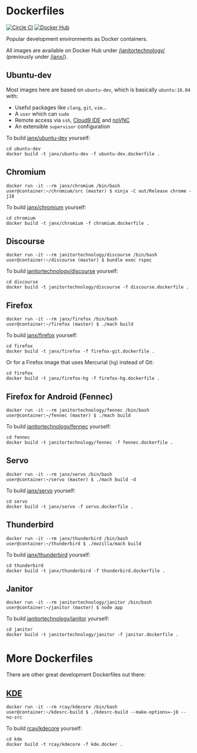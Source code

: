 # Dockerfiles

[![Circle CI](https://img.shields.io/circleci/project/github/JanitorTechnology/dockerfiles.svg)](https://circleci.com/gh/JanitorTechnology/workflows/dockerfiles)
[![Docker Hub](https://img.shields.io/docker/automated/janitortechnology/janitor.svg)](https://hub.docker.com/r/janitortechnology/)

Popular development environments as Docker containers.

All images are available on Docker Hub under [/janitortechnology/](https://hub.docker.com/u/janitortechnology/) (previously under [/janx/](https://hub.docker.com/u/janx/)).

## Ubuntu-dev

Most images here are based on `ubuntu-dev`, which is basically `ubuntu:16.04` with:

- Useful packages like `clang`, `git`, `vim`…
- A `user` which can `sudo`
- Remote access via `ssh`, [Cloud9 IDE](https://c9.io) and [noVNC](https://kanaka.github.io/noVNC/)
- An extensible `supervisor` configuration

To build [janx/ubuntu-dev](https://hub.docker.com/r/janx/ubuntu-dev/) yourself:

    cd ubuntu-dev
    docker build -t janx/ubuntu-dev -f ubuntu-dev.dockerfile .

## Chromium

    docker run -it --rm janx/chromium /bin/bash
    user@container:~/chromium/src (master) $ ninja -C out/Release chrome -j18

To build [janx/chromium](https://hub.docker.com/r/janx/chromium/) yourself:

    cd chromium
    docker build -t janx/chromium -f chromium.dockerfile .

## Discourse

    docker run -it --rm janitortechnology/discourse /bin/bash
    user@container:~/discourse (master) $ bundle exec rspec

To build [janitortechnology/discourse](https://hub.docker.com/r/janitortechnology/discourse/) yourself:

    cd discourse
    docker build -t janitortechnology/discourse -f discourse.dockerfile .

## Firefox

    docker run -it --rm janx/firefox /bin/bash
    user@container:~/firefox (master) $ ./mach build

To build [janx/firefox](https://hub.docker.com/r/janx/firefox/) yourself:

    cd firefox
    docker build -t janx/firefox -f firefox-git.dockerfile .

Or for a Firefox image that uses Mercurial (`hg`) instead of Git:

    cd firefox
    docker build -t janx/firefox-hg -f firefox-hg.dockerfile .

## Firefox for Android (Fennec)

    docker run -it --rm janitortechnology/fennec /bin/bash
    user@container:~/fennec (master) $ ./mach build

To build [janitortechnology/fennec](https://hub.docker.com/r/janitortechnology/fennec/) yourself:

    cd fennec
    docker build -t janitortechnology/fennec -f fennec.dockerfile .

## Servo

    docker run -it --rm janx/servo /bin/bash
    user@container:~/servo (master) $ ./mach build -d

To build [janx/servo](https://hub.docker.com/r/janx/servo/) yourself:

    cd servo
    docker build -t janx/servo -f servo.dockerfile .

## Thunderbird

    docker run -it --rm janx/thunderbird /bin/bash
    user@container:~/thunderbird $ ./mozilla/mach build

To build [janx/thunderbird](https://hub.docker.com/r/janx/thunderbird/) yourself:

    cd thunderbird
    docker build -t janx/thunderbird -f thunderbird.dockerfile .

## Janitor

    docker run -it --rm janitortechnology/janitor /bin/bash
    user@container:~/janitor (master) $ node app

To build [janitortechnology/janitor](https://hub.docker.com/r/janitortechnology/janitor/) yourself:

    cd janitor
    docker build -t janitortechnology/janitor -f janitor.dockerfile .

# More Dockerfiles

There are other great development Dockerfiles out there:

## [KDE](https://github.com/rcatolino/kdesrcbuild-docker)

    docker run -it --rm rcay/kdecore /bin/bash
    user@container:~/kdesrc-build $ ./kdesrc-build --make-options=-j8 --no-src

To build [rcay/kdecore](https://hub.docker.com/r/rcay/kdecore/) yourself:

    cd kde
    docker build -t rcay/kdecore -f kde.docker .
